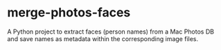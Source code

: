 # merge-photos-faces
A Python project to extract faces (person names) from a Mac Photos DB and save names as metadata within the corresponding image files.
